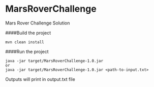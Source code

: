 # MarsRoverChallenge
Mars Rover Challenge Solution

####Build the project

```
mvn clean install
```

####Run the project
```
java -jar target/MarsRoverChallenge-1.0.jar
or
java -jar target/MarsRoverChallenge-1.0.jar <path-to-input.txt>
```
Outputs will print in output.txt file